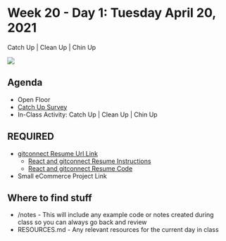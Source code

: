 # Week 20 - Day 1: Tuesday April 20, 2021

Catch Up | Clean Up | Chin Up

![](https://github.com/DigitalCraftsStudents/hyb-fl-11-2020-cohort/blob/main/lectures/week-20/day-1/broom.jpeg)

## Agenda

- Open Floor
- [Catch Up Survey](https://forms.gle/Li3X1qbRXG4upjag9)
- In-Class Activity: Catch Up | Clean Up | Chin Up

## REQUIRED
- [gitconnect Resume Url Link](https://gitconnected.com/)
  - [React and gitconnect Resume Instructions](https://levelup.gitconnected.com/build-an-awesome-developer-portfolio-website-using-react-667abd7bab4d)
  - [React and gitconnect Resume Code](https://github.com/treyhuffine/portfolio-create-react-app)
- Small eCommerce Project Link

## Where to find stuff
- /notes - This will include any example code or notes created during class so you can always go back and review
- RESOURCES.md - Any relevant resources for the current day in class

